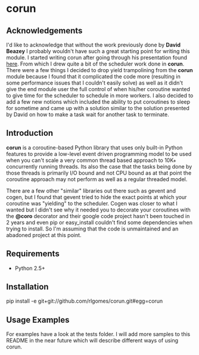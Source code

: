 corun
=====

Acknowledgements
----------------

I'd like to acknowledge that without the work previously done by 
**David Beazey** I probably wouldn't have such a great starting point for writing
this module. I started writing corun after going through his presentation found 
[here](http://www.dabeaz.com/coroutines/). From which I drew quite a bit of the 
scheduler work done in **corun**. There were a few things I decided to drop 
yield trampolining from the **corun** module because I found that it complicated 
the code more (resulting in some performance issues that I couldn't easily 
solve) as well as it didn't give the end module user the full control of when 
his/her coroutine wanted to give time for the scheduler to schedule in more 
workers. I also decided to add a few new notions which included the ability to 
put coroutines to sleep for sometime and came up with a solution similar to the 
solution presented by David on how to make a task wait for another task to 
terminate.

Introduction
------------

**corun** is a coroutine-based Python library that uses only built-in Python 
features to provide a low-level event driven programming model to be used when 
you can't scale a very common thread based approach to 10K+ concurrently 
running threads. Its also the case that the tasks being done by those threads is 
primarily I/O bound and not CPU bound as at that point the coroutine approach 
may not perform as well as a regular threaded model. 

There are a few other "similar" libraries out there such as gevent and cogen, 
but I found that gevent tried to hide the exact points at which your coroutine
was "yielding" to the scheduler. Cogen was closer to what I wanted but I didn't 
see why it needed you to decorate your coroutines with the **@coro** decorator
and their google code project hasn't been touched in 2 years and even pip or
easy_install couldn't find some dependencies when trying to install. So I'm 
assuming that the code is unmaintained and an abadoned project at this point.

Requirements
------------

   * Python 2.5+

Installation
------------

pip install -e git+git://github.com/rlgomes/corun.git#egg=corun

Usage Examples
--------------

For examples have a look at the tests folder. I will add more samples to this 
README in the near future which will describe different ways of using corun.
